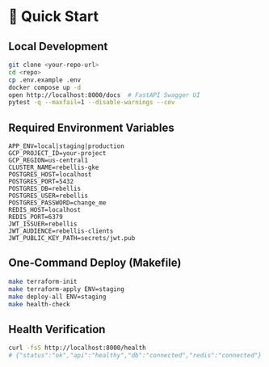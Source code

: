 # 🚀 Quick Start

## Local Development
```bash
git clone <your-repo-url>
cd <repo>
cp .env.example .env
docker compose up -d
open http://localhost:8000/docs  # FastAPI Swagger UI
pytest -q --maxfail=1 --disable-warnings --cov
```

## Required Environment Variables
```
APP_ENV=local|staging|production
GCP_PROJECT_ID=your-project
GCP_REGION=us-central1
CLUSTER_NAME=rebellis-gke
POSTGRES_HOST=localhost
POSTGRES_PORT=5432
POSTGRES_DB=rebellis
POSTGRES_USER=rebellis
POSTGRES_PASSWORD=change_me
REDIS_HOST=localhost
REDIS_PORT=6379
JWT_ISSUER=rebellis
JWT_AUDIENCE=rebellis-clients
JWT_PUBLIC_KEY_PATH=secrets/jwt.pub
```

## One‑Command Deploy (Makefile)
```bash
make terraform-init
make terraform-apply ENV=staging
make deploy-all ENV=staging
make health-check
```

## Health Verification
```bash
curl -fsS http://localhost:8000/health
# {"status":"ok","api":"healthy","db":"connected","redis":"connected"}
```
